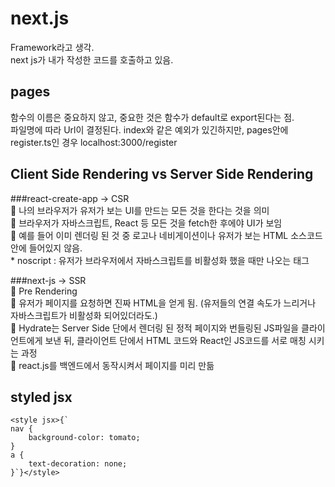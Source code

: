 # next.js
Framework라고 생각. <br/>
next js가 내가 작성한 코드를 호출하고 있음.
## pages 
함수의 이름은 중요하지 않고, 중요한 것은 함수가 default로 export된다는 점. <br/>
파일명에 따라 Url이 결정된다. index와 같은 예외가 있긴하지만, pages안에 register.ts인 경우 localhost:3000/register


## Client Side Rendering vs Server Side Rendering
###react-create-app -> CSR <br/>
    📌 나의 브라우저가 유저가 보는 UI를 만드는 모든 것을 한다는 것을 의미 <br/>
    📌 브라우저가 자바스크립트, React 등 모든 것을 fetch한 후에야 UI가 보임 <br/>
    📌 예를 들어 이미 렌더링 된 것 중 로고나 네비게이션이나 유저가 보는 HTML 소스코드 안에 들어있지 않음.<br/>
    * noscript : 유저가 브라우저에서 자바스크립트를 비활성화 했을 때만 나오는 태그<br/>

###next-js          -> SSR <br/> 
    📌 Pre Rendering <br/>
    📌 유저가 페이지를 요청하면 진짜 HTML을 얻게 됨. (유저들의 연결 속도가 느리거나 자바스크립트가 비활성화 되어있더라도.) <br/>
    📌 Hydrate는 Server Side 단에서 렌더링 된 정적 페이지와 번들링된 JS파일을 클라이언트에게 보낸 뒤, 클라이언트 단에서 HTML 코드와 React인 JS코드를 서로 매칭 시키는 과정 <br/>
    📌 react.js를 백엔드에서 동작시켜서 페이지를 미리 만듦 <br/>

## styled jsx
```
<style jsx>{`
nav {
    background-color: tomato;
}
a {
    text-decoration: none;
}`}</style>
```